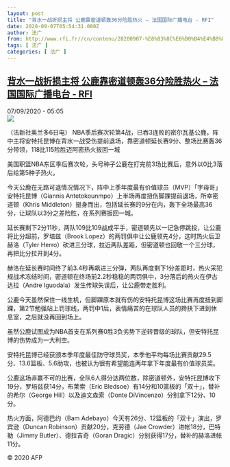 ```yaml
---
layout: post
title: "背水一战折损主将 公鹿靠密道顿轰36分险胜热火 – 法国国际广播电台 - RFI"
date: 2020-09-07T05:54:31.000Z
author: 法广
from: http://www.rfi.fr//cn/contenu/20200907-%E8%83%8C%E6%B0%B4%E4%B8%80%E6%88%98%E6%8A%98%E6%8D%9F%E4%B8%BB%E5%B0%86-%E5%85%AC%E9%B9%BF%E9%9D%A0%E5%AF%86%E9%81%93%E9%A1%BF%E8%BD%B036%E5%88%86%E9%99%A9%E8%83%9C%E7%83%AD%E7%81%AB
tags: [ 法广 ]
categories: [ 法广 ]
---
```

<!--1599458071000-->
[背水一战折损主将 公鹿靠密道顿轰36分险胜热火 – 法国国际广播电台 - RFI](http://www.rfi.fr//cn/contenu/20200907-%E8%83%8C%E6%B0%B4%E4%B8%80%E6%88%98%E6%8A%98%E6%8D%9F%E4%B8%BB%E5%B0%86-%E5%85%AC%E9%B9%BF%E9%9D%A0%E5%AF%86%E9%81%93%E9%A1%BF%E8%BD%B036%E5%88%86%E9%99%A9%E8%83%9C%E7%83%AD%E7%81%AB)
------

<div>
<div>07/09/2020 - 05:05</div><img src="https://s.rfi.fr/media/display/132b2bc0-f0bc-11ea-9012-005056a98db9/w:310/p:16x9/spo0005b.200907110502.jpg"><div class="t-content__body u-clearfix"><p>（法新社奥兰多6日电）    NBA季后赛次轮第4战，已吞3连败的密尔瓦基公鹿，阵中主将安特托昆博在背水一战受伤提前退场，靠密道顿延长赛9分、整场比赛轰36分带领，118比115险胜迈阿密热火扳回一城</p><p>美国职篮NBA东区季后赛次轮，头号种子公鹿在打完前3场比赛后，意外以0比3落后给第5种子热火。</p><p>今天公鹿在无路可退情况情况下，阵中上季年度最有价值球员（MVP）「字母哥」安特托昆博（Giannis Antetokounmpo）上半场再度扭伤脚踝提前退场，所幸密道顿（Khris Middleton）挺身而出，包括延长赛的9分在内，轰下全场最高36分，让球队以3分之差险胜，在系列赛扳回一城。</p><p>延长赛剩下2分11秒，两队109比109战成平手，密道顿先以一记急停跳投，让公鹿将比分超前，罗培兹（Brook Lopez）的两罚俱中让公鹿领先4分，这时热火后卫赫洛（Tyler Herro）砍进三分球，拉近两队差距，但密道顿也回敬一个三分球，再把比分拉开到4分。</p><p>赫洛在延长赛时间终了前3.4秒再飙进三分弹，两队再度剩下1分差距时，热火采犯规战术冻结时间，密道顿在终场前2.2秒稳稳的两罚俱中，3分落后的热火在伊古达拉（Andre Iguodala）发生传球失误后，让公鹿带走胜利。</p><p>公鹿今天虽然保住一线生机，但脚踝原本就有伤的安特托昆博这场比赛再度扭到脚踝，第2节勉强站上罚球线，两罚中1后，表情痛苦的在球队人员的搀扶下进到休息室，之后就没再回到场上。</p><p>虽然公鹿试图成为NBA首支在系列赛0胜3负劣势下逆转晋级的球队，但安特托昆博的伤势成为一大利空。</p><p>安特托昆博已经获颁本季年度最佳防守球员奖，本季他平均每场比赛贡献29.5分、13.6篮板、5.6助攻，也被认为很有希望能连两年拿下年度最有价值球员奖。</p><p>公鹿这场非赢不可的比赛，全队6人得分达两位数，除密道顿外，安特托昆博攻下19分，罗培兹获14分，布莱索（Eric Bledsoe）有14分和10篮板的「双十」，替补的希尔（George Hill）以及迪文森索（Donte DiVincenzo）分别拿下12分、10分。</p><p>热火方面，阿德巴约（Bam Adebayo）今天有26分、12篮板的「双十」演出，罗宾逊（Duncan Robinson）贡献20分，克劳德（Jae Crowder）进帐18分，巴特勒（Jimmy Butler）、德拉吉奇（Goran Dragic）分别获得17分，替补的赫洛进帐11分。</p><p class="t-copyright">© 2020 AFP</p>        </div>
</div>
